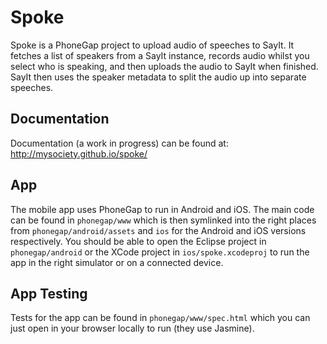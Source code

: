 Spoke
=====

Spoke is a PhoneGap project to upload audio of speeches to SayIt. It fetches a
list of speakers from a SayIt instance, records audio whilst you select who is
speaking, and then uploads the audio to SayIt when finished. SayIt then uses
the speaker metadata to split the audio up into separate speeches.

Documentation
-------------
Documentation (a work in progress) can be found at: http://mysociety.github.io/spoke/

App
---
The mobile app uses PhoneGap to run in Android and iOS. The main code can be
found in `phonegap/www` which is then symlinked into the right places from
`phonegap/android/assets` and `ios` for the Android and iOS versions
respectively. You should be able to open the Eclipse project in
`phonegap/android` or the XCode project in `ios/spoke.xcodeproj` to run the
app in the right simulator or on a connected device.

App Testing
-----------
Tests for the app can be found in `phonegap/www/spec.html` which you can just
open in your browser locally to run (they use Jasmine).

